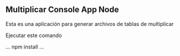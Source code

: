 ## Multiplicar Console App Node

Esta es una aplicación para generar archivos de tablas de multiplicar

Ejecutar este comando

...
npm install
...